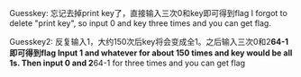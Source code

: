 Guesskey:
	忘记去掉print key了，直接输入三次0和key即可得到flag
	I forgot to delete "print key", so input 0 and key three times and you can get flag.

Guesskey2:
	反复输入1，大约150次后key将会变成全1。之后输入三次0和2**64-1即可得到flag
	Input 1 and whatever for about 150 times and key would be all 1s. Then input 0 and 2**64-1 for three times and you can get flag

